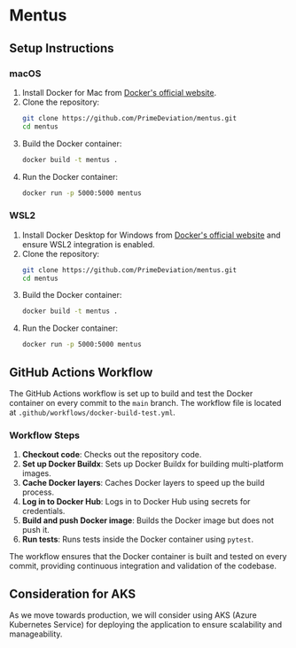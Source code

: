 # Mentus

## Setup Instructions

### macOS

1. Install Docker for Mac from [Docker's official website](https://www.docker.com/products/docker-desktop).
2. Clone the repository:
   ```sh
   git clone https://github.com/PrimeDeviation/mentus.git
   cd mentus
   ```
3. Build the Docker container:
   ```sh
   docker build -t mentus .
   ```
4. Run the Docker container:
   ```sh
   docker run -p 5000:5000 mentus
   ```

### WSL2

1. Install Docker Desktop for Windows from [Docker's official website](https://www.docker.com/products/docker-desktop) and ensure WSL2 integration is enabled.
2. Clone the repository:
   ```sh
   git clone https://github.com/PrimeDeviation/mentus.git
   cd mentus
   ```
3. Build the Docker container:
   ```sh
   docker build -t mentus .
   ```
4. Run the Docker container:
   ```sh
   docker run -p 5000:5000 mentus
   ```

## GitHub Actions Workflow

The GitHub Actions workflow is set up to build and test the Docker container on every commit to the `main` branch. The workflow file is located at `.github/workflows/docker-build-test.yml`.

### Workflow Steps

1. **Checkout code**: Checks out the repository code.
2. **Set up Docker Buildx**: Sets up Docker Buildx for building multi-platform images.
3. **Cache Docker layers**: Caches Docker layers to speed up the build process.
4. **Log in to Docker Hub**: Logs in to Docker Hub using secrets for credentials.
5. **Build and push Docker image**: Builds the Docker image but does not push it.
6. **Run tests**: Runs tests inside the Docker container using `pytest`.

The workflow ensures that the Docker container is built and tested on every commit, providing continuous integration and validation of the codebase.

## Consideration for AKS

As we move towards production, we will consider using AKS (Azure Kubernetes Service) for deploying the application to ensure scalability and manageability.
